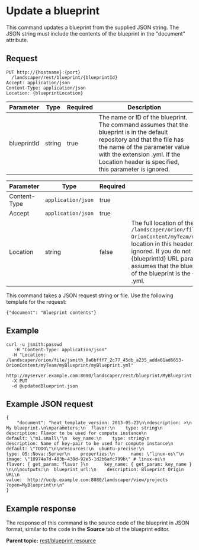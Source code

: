 # Update a blueprint

This command updates a blueprint from the supplied JSON string. The JSON string must include the contents of the blueprint in the "document" attribute.

## Request

```
PUT http://{hostname}:{port}
  /landscaper/rest/blueprint/{blueprintId}
Accept: application/json
Content-Type: application/json
Location: {blueprintLocation}

```

|Parameter|Type|Required|Description|
|---------|----|--------|-----------|
|blueprintId|string|true|The name or ID of the blueprint. The command assumes that the blueprint is in the default repository and that the file has the name of the parameter value with the extension .yml. If the Location header is specified, this parameter is ignored.|

|Parameter|Type|Required|Description|
|---------|----|--------|-----------|
|Content-Type|`application/json`|true| |
|Accept|`application/json`|true| |
|Location|string|false|The full location of the blueprint, such as `/landscaper/orion/file/jsmith_8a6bfff7_2c77_45db_a235_adda61ad6653-OrionContent/myTeam/myBlueprint/myBlueprint.yml`. If you specify the location in this header, the value of the \{blueprintId\} URL parameter is ignored. If you do not specify the location in this header, the value of the \{blueprintId\} URL parameter is used instead. In this case, the command assumes that the blueprint is in the default repository and that the name of the blueprint is the \{blueprintId\} URL parameter plus the extension .yml.|

This command takes a JSON request string or file. Use the following template for the request:

```
{"document": "Blueprint contents"}

```

## Example

```
curl -u jsmith:passwd 
   -H "Content-Type: application/json"
  -H "Location: /landscaper/orion/file/jsmith_8a6bfff7_2c77_45db_a235_adda61ad6653-OrionContent/myTeam/myBlueprint/myBlueprint.yml"
  http://myserver.example.com:8080/landscaper/rest/blueprint/MyBlueprint 
  -X PUT 
  -d @updatedBlueprint.json
```

## Example JSON request

```
{
    "document": "heat_template_version: 2013-05-23\n\ndescription: >\n  
My blueprint.\n\nparameters:\n  flavor:\n    type: string\n    
description: Flavor to be used for compute instance\n    
default: \"m1.small\"\n  key_name:\n    type: string\n    
description: Name of key-pair to be used for compute instance\n    
default: \"TODO\"\n\nresources:\n  ubuntu-precise:\n    
type: OS::Nova::Server\n    properties:\n      name: \"linux-os\"\n      
image: \"10974a7d-483b-438d-92e5-1d2b6afc799b\" # linux-os\n      
flavor: { get_param: flavor }\n      key_name: { get_param: key_name }
\n\n\noutputs:\n  blueprint_url:\n    description: Blueprint Origin URL\n    
value:  http://ucdp.example.com:8080/landscaper/view/projects
?open=MyBlueprint\n\n"
}
```

## Example response

The response of this command is the source code of the blueprint in JSON format, similar to the code in the **Source** tab of the blueprint editor.

**Parent topic:** [rest/blueprint resource](../../com.ibm.edt.api.doc/topics/rest_blueprint_.md)


